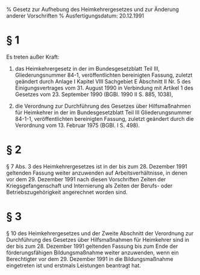 % Gesetz zur Aufhebung des Heimkehrergesetzes und zur Änderung anderer Vorschriften
% Ausfertigungsdatum: 20.12.1991
 
# § 1

Es treten außer Kraft:

1. das Heimkehrergesetz in der im Bundesgesetzblatt Teil III, Gliederungsnummer 84-1, veröffentlichten bereinigten Fassung, zuletzt geändert durch Anlage I Kapitel VIII Sachgebiet E Abschnitt II Nr. 5 des Einigungsvertrages vom 31. August 1990 in Verbindung mit Artikel 1 des Gesetzes vom 23. September 1990 (BGBl. 1990 II S. 885, 1038),

2. die Verordnung zur Durchführung des Gesetzes über Hilfsmaßnahmen für Heimkehrer in der im Bundesgesetzblatt Teil III Gliederungsnummer 84-1-1, veröffentlichten bereinigten Fassung, zuletzt geändert durch die Verordnung vom 13. Februar 1975 (BGBl. I S. 498).

# § 2

§ 7 Abs. 3 des Heimkehrergesetzes ist in der bis zum 28. Dezember 1991 geltenden Fassung weiter anzuwenden auf Arbeitsverhältnisse, in denen vor dem 29. Dezember 1991 nach diesen Vorschriften Zeiten der Kriegsgefangenschaft und Internierung als Zeiten der Berufs- oder Betriebszugehörigkeit angerechnet worden sind.

# § 3

§ 10 des Heimkehrergesetzes und der Zweite Abschnitt der Verordnung zur Durchführung des Gesetzes über Hilfsmaßnahmen für Heimkehrer sind in der bis zum 28. Dezember 1991 geltenden Fassung bis zum Ende der förderungsfähigen Bildungsmaßnahme weiter anzuwenden, wenn ein Berechtigter vor dem 29. Dezember 1991 in die Bildungsmaßnahme eingetreten ist und erstmals Leistungen beantragt hat.
